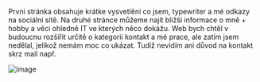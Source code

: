 Prvni stránka obsahuje krátke vysvetlění co jsem, typewriter a mé odkazy na sociální sítě. Na druhé stránce můžeme najít bližší informace o mně + hobby a věci ohledně IT ve kterých něco dokážu. Web bych chtěl v budoucnu rozšířit určitě o kategorii kontakt a mé prace, ale zatím jsem nedělal, jelikož nemám moc co ukázat. Tudíž nevidím ani důvod na kontakt skrz mail např. 

![image](https://github.com/berker13/Personal_VJ_portfolio/assets/148329668/166aa5ae-9afc-4acb-9ffc-98e000dead35)


